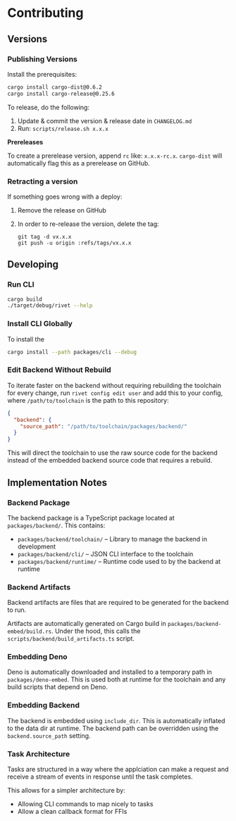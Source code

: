 # Contributing

## Versions

### Publishing Versions

Install the prerequisites:

```bash
cargo install cargo-dist@0.6.2
cargo install cargo-release@0.25.6
```

To release, do the following:

1. Update & commit the version & release date in `CHANGELOG.md`
2. Run: `scripts/release.sh x.x.x`

**Prereleases**

To create a prerelease version, append `rc` like: `x.x.x-rc.x`. `cargo-dist` will automatically flag this as a prerelease on GitHub.

### Retracting a version

If something goes wrong with a deploy:

1. Remove the release on GitHub
2. In order to re-release the version, delete the tag:

    ```
    git tag -d vx.x.x
    git push -u origin :refs/tags/vx.x.x
    ```

## Developing

### Run CLI

```sh
cargo build
./target/debug/rivet --help
```

### Install CLI Globally

To install the 

```sh
cargo install --path packages/cli --debug
```

### Edit Backend Without Rebuild

To iterate faster on the backend without requiring rebuilding the toolchain for every change, run `rivet config edit user` and add this to your config, where `/path/to/toolchain` is the path to this repository:

```json
{
  "backend": {
    "source_path": "/path/to/toolchain/packages/backend/"
  }
}
```

This will direct the toolchain to use the raw source code for the backend instead of the embedded backend source code that requires a rebuild.

## Implementation Notes

### Backend Package

The backend package is a TypeScript package located at `packages/backend/`. This contains:

- `packages/backend/toolchain/` – Library to manage the backend in development
- `packages/backend/cli/` – JSON CLI interface to the toolchain
- `packages/backend/runtime/` – Runtime code used to by the backend at runtime

### Backend Artifacts

Backend artifacts are files that are required to be generated for the backend to run.

Artifacts are automatically generated on Cargo build in `packages/backend-embed/build.rs`. Under the hood, this calls the `scripts/backend/build_artifacts.ts` script.

### Embedding Deno

Deno is automatically downloaded and installed to a temporary path in `packages/deno-embed`. This is used both at runtime for the toolchain and any build scripts that depend on Deno.

### Embedding Backend

The backend is embedded using `include_dir`. This is automatically inflated to the data dir at runtime. The backend path can be overridden using the `backend.source_path` setting.

### Task Architecture

Tasks are structured in a way where the applciation can make a request and receive a stream of events in response until the task completes.

This allows for a simpler architecture by:

- Allowing CLI commands to map nicely to tasks
- Allow a clean callback format for FFIs

